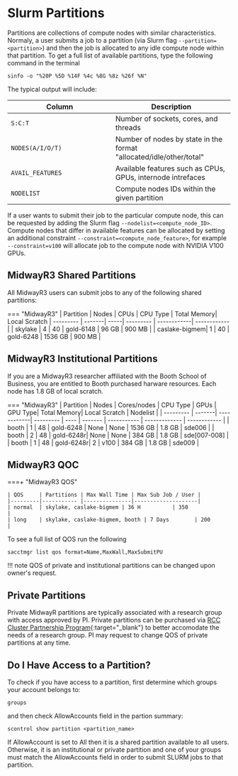 # Slurm Partitions

Partitions are collections of compute nodes with similar characteristics. Normaly, a user submits a job to a partition (via Slurm flag `--partition=<partition>`) and then the job is allocated to any idle compute node within that partition. To get a full list of available partitions, type the following command in the terminal
```
sinfo -o "%20P %5D %14F %4c %8G %8z %26f %N"
```
The typical output will include: 

| <div style="width:220px">Column</div> | Description                                                         |
|---------------------------------------|---------------------------------------------------------------------|
| `S:C:T`                               | Number of sockets, cores, and threads                               |
| `NODES(A/I/O/T)`                      | Number of nodes by state in the format "allocated/idle/other/total" |
| `AVAIL_FEATURES`                      | Available features such as CPUs, GPUs, internode intrefaces         |
| `NODELIST`                            | Compute nodes IDs within the given partition                        |

If a user wants to submit their job to the particular compute node, this can be requested by adding the Slurm flag `--nodelist=<compute_node_ID>`. Compute nodes that differ in available features can be allocated by setting an additional constraint `--constraint=<compute_node_feature>`, for example `--constraint=v100` will allocate job to the compute node with NVIDIA V100 GPUs.


## MidwayR3 Shared Partitions
All MidwayR3 users can submit jobs to any of the following shared partitions:

=== "MidwayR3"
      | Partition | Nodes  | CPUs | CPU Type  | Total Memory| Local Scratch 
      | --------- | -------| -----| --------- | ------------| ------------ |
      | skylake   |   4    |  40  | gold-6148 |  96 GB      |     900 MB   | 
      | caslake-bigmem| 1  |  40  | gold-6248 | 1536 GB     |     900 MB   | 



## MidwayR3 Institutional Partitions
If you are a MidwayR3 researcher affiliated with the Booth School of Business, you are entitled to Booth purchased harware resources. Each node has 1.8 GB of local scratch.

=== "MidwayR3"
      | Partition | Nodes  | Cores/nodes | CPU Type  | GPUs | GPU Type| Total Memory| Local Scratch | Nodelist     |
      | --------- | -------| ------------| --------- | ---- | ------- | ----------- | ------------- | ------------ |
      | booth     |   1    |  48         | gold-6248 | None |  None   |    1536 GB  |  1.8 GB       | sde006       | 
      | booth     |   2    |  48         | gold-6248r| None |  None   |    384 GB   |  1.8 GB       | sde[007-008] |
      | booth     |   1    |  48         | gold-6248r| 2    |  v100   |    384 GB   |  1.8 GB       | sde009       |

## MidwayR3 QOC

===+ "MidwayR3 QOS"

    | QOS     | Partitions | Max Wall Time | Max Sub Job / User |
    |---------|----------- |---------------|--------------------|
    | normal  | skylake, caslake-bigmem | 36 H          | 350                |
    | long    | skylake, caslake-bigmem, booth | 7 Days        | 200                |



To see a full list of QOS run the following
```
sacctmgr list qos format=Name,MaxWall,MaxSubmitPU
```
!!! note
    QOS of private and institutional partitions can be changed upon owner's request.

## Private Partitions
Private MidwayR partitions are typically associated with a research group with access approved by PI. Private partitions can be purchased via [RCC Cluster Partnership Program](https://rcc.uchicago.edu/support-and-services/cluster-partnership-program){:target="_blank"} to better accomodate the needs of a research group. PI may request to change QOS of private partitions at any time.



## Do I Have Access to a Partition?
To check if you have access to a partition, first determine which groups your account belongs to: 
```
groups
```
and then check AllowAccounts field in the partion summary: 
```
scontrol show partition <partition_name>
```
If AllowAccount is set to All then it is a shared partition available to all users. Otherwise, it is an institutional or private partition and one of your groups must match the AllowAccounts field in order to submit SLURM jobs to that partition. 